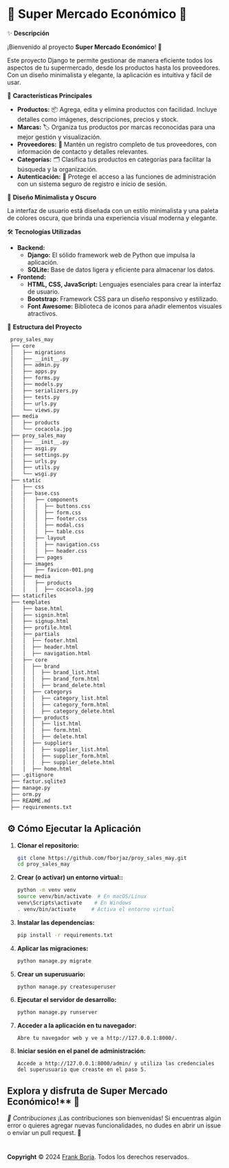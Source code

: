 # 🛒 Super Mercado Económico 🏬

✨ **Descripción**

¡Bienvenido al proyecto **Super Mercado Económico**! 🛒

Este proyecto Django te permite gestionar de manera eficiente todos los aspectos de tu supermercado, desde los productos hasta los proveedores. Con un diseño minimalista y elegante, la aplicación es intuitiva y fácil de usar.

🚀 **Características Principales**

* **Productos:** 📦 Agrega, edita y elimina productos con facilidad. Incluye detalles como imágenes, descripciones, precios y stock.
* **Marcas:** 🏷️ Organiza tus productos por marcas reconocidas para una mejor gestión y visualización.
* **Proveedores:** 🤝 Mantén un registro completo de tus proveedores, con información de contacto y detalles relevantes.
* **Categorías:** 🗂️ Clasifica tus productos en categorías para facilitar la búsqueda y la organización.
* **Autenticación:** 🔐 Protege el acceso a las funciones de administración con un sistema seguro de registro e inicio de sesión.

🎨 **Diseño Minimalista y Oscuro**

La interfaz de usuario está diseñada con un estilo minimalista y una paleta de colores oscura, que brinda una experiencia visual moderna y elegante.

🛠️ **Tecnologías Utilizadas**

* **Backend:**
    * **Django:** El sólido framework web de Python que impulsa la aplicación.
    * **SQLite:** Base de datos ligera y eficiente para almacenar los datos.
* **Frontend:**
    * **HTML, CSS, JavaScript:** Lenguajes esenciales para crear la interfaz de usuario.
    * **Bootstrap:** Framework CSS para un diseño responsivo y estilizado.
    * **Font Awesome:** Biblioteca de iconos para añadir elementos visuales atractivos.

📂 **Estructura del Proyecto**
   ```bash
    proy_sales_may
    ├── core
    │   ├── migrations
    │   ├── __init__.py
    │   ├── admin.py
    │   ├── apps.py
    │   ├── forms.py
    │   ├── models.py
    │   ├── serializers.py
    │   ├── tests.py
    │   ├── urls.py
    │   └── views.py
    ├── media
    │   ├── products
    │   └── cocacola.jpg
    ├── proy_sales_may
    │   ├── __init__.py
    │   ├── asgi.py
    │   ├── settings.py
    │   ├── urls.py
    │   ├── utils.py
    │   └── wsgi.py
    ├── static
    │   ├── css
    │   ├── base.css
    │   │   ├── components
    │   │   │  ├── buttons.css
    │   │   │  ├── form.css
    │   │   │  ├── footer.css
    │   │   │  ├── modal.css
    │   │   │  ├── table.css
    │   │   ├── layout
    │   │   │  ├── navigation.css
    │   │   │  ├── header.css
    │   │   ├── pages
    │   ├── images
    │   │   ├── favicon-001.png    
    │   ├── media
    │   │   ├── products
    │   │   │  ├── cocacola.jpg
    ├── staticfiles
    ├── templates
    │   ├── base.html
    │   ├── signin.html
    │   ├── signup.html
    │   ├── profile.html
    │   ├── partials
    │   │  ├── footer.html
    │   │  ├── header.html
    │   │  ├── navigation.html
    │   ├── core
    │   │  ├── brand
    │   │  │  ├── brand_list.html
    │   │  │  ├── brand_form.html
    │   │  │  ├── brand_delete.html
    │   │  ├── categorys
    │   │  │  ├── category_list.html
    │   │  │  ├── category_form.html
    │   │  │  ├── category_delete.html
    │   │  ├── products
    │   │  │  ├── list.html
    │   │  │  ├── form.html
    │   │  │  ├── delete.html
    │   │  ├── suppliers
    │   │  │  ├── supplier_list.html
    │   │  │  ├── supplier_form.html
    │   │  │  ├── supplier_delete.html
    │   │  ├── home.html
    ├── .gitignore
    ├── factur.sqlite3
    ├── manage.py
    ├── orm.py
    ├── README.md
    ├── requirements.txt
   ```

## ⚙️ Cómo Ejecutar la Aplicación

1. **Clonar el repositorio:**
   ```bash
   git clone https://github.com/fborjaz/proy_sales_may.git 
   cd proy_sales_may
    ```
   
2. **Crear (o activar) un entorno virtual::**
    ```bash
    python -m venv venv  
    source venv/bin/activate  # En macOS/Linux
    venv\Scripts\activate    # En Windows
    . venv/bin/activate     # Activa el entorno virtual
    ```
   
3. **Instalar las dependencias:**
    ```bash
    pip install -r requirements.txt
    ```
   
4. **Aplicar las migraciones:**
    ```bash
    python manage.py migrate
    ```
   
5. **Crear un superusuario:**
    ```bash
    python manage.py createsuperuser
    ```
   
6. **Ejecutar el servidor de desarrollo:**
    ```bash
    python manage.py runserver
    ```
   
7. **Acceder a la aplicación en tu navegador:**
    ```
    Abre tu navegador web y ve a http://127.0.0.1:8000/.
    ```
   
8. **Iniciar sesión en el panel de administración:**
    ```
    Accede a http://127.0.0.1:8000/admin/ y utiliza las credenciales del superusuario que creaste en el paso 5.
    ```
   
## Explora y disfruta de Super Mercado Económico!** 🎉

*🤝 Contribuciones*
¡Las contribuciones son bienvenidas! Si encuentras algún error o quieres agregar nuevas funcionalidades, no dudes en abrir un issue o enviar un pull request. 🙌

#
**Copyright**
© 2024 [Frank Borja](https://frankborja.github.io/Curriculum-Vitae/). Todos los derechos reservados.


